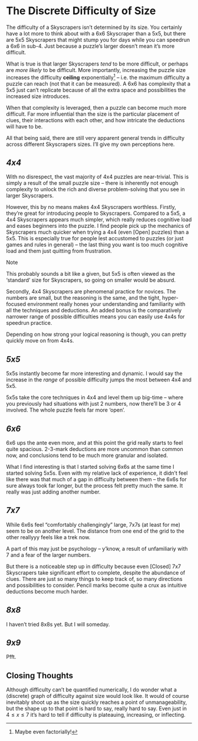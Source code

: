 # The Discrete Difficulty of Size
<!-- #SQUARK live!
| dest = thoughts/size
| index = thoughts
| date = 2025 May 10
-->

The difficulty of a Skyscrapers isn’t determined by its size. You certainly have a lot more to think about with a 6x6 Skyscraper than a 5x5, but there are 5x5 Skyscrapers that might stump you for days while you can speedrun a 6x6 in sub-4. Just because a puzzle’s larger doesn’t mean it’s more difficult.

What is true is that larger Skyscrapers *tend* to be more difficult, or perhaps are *more likely* to be difficult. More importantly, increasing the puzzle size increases the difficulty **ceiling** exponentially[^exp] – i.e. the maximum difficulty a puzzle can reach (not that it can be measured). A 6x6 has complexity that a 5x5 just can’t replicate because of all the extra space and possibilities the increased size introduces.

[^exp]: Maybe even factorially!

When that complexity is leveraged, then a puzzle can become much more difficult. Far more influential than the size is the particular placement of clues, their interactions with each other, and how intricate the deductions will have to be.

All that being said, there are still very apparent general trends in difficulty across different Skyscrapers sizes. I’ll give my own perceptions here.


## *4x4*

With no disrespect, the vast majority of 4x4 puzzles are near-trivial. This is simply a result of the small puzzle size – there is inherently not enough complexity to unlock the rich and diverse problem-solving that you see in larger Skyscrapers.

However, this by no means makes 4x4 Skyscrapers worthless. Firstly, they’re great for introducing people to Skyscrapers. Compared to a 5x5, a 4x4 Skyscrapers appears much simpler, which really reduces cognitive load and eases beginners into the puzzle. I find people pick up the mechanics of Skyscrapers much quicker when trying a 4x4 (even [Open] puzzles) than a 5x5. This is especially true for people lest accustomed to puzzles (or just games and rules in general) – the last thing you want is too much cognitive load and them just quitting from frustration.

> [!Note]
> This probably sounds a bit like a given, but 5x5 is often viewed as the ‘standard’ size for Skyscrapers, so going on smaller would be absurd.

Secondly, 4x4 Skyscrapers are phenomenal practice for novices. The numbers are small, but the reasoning is the same, and the tight, hyper-focused environment really hones your understanding and familiarity with all the techniques and deductions. An added bonus is the comparatively narrower range of possible difficulties means you can easily use 4x4s for speedrun practice.

Depending on how strong your logical reasoning is though, you can pretty quickly move on from 4x4s.


## *5x5*

5x5s instantly become far more interesting and dynamic. I would say the increase in the *range* of possible difficulty jumps the most between 4x4 and 5x5.

5x5s take the core techniques in 4x4 and level them up big-time – where you previously had situations with just 2 numbers, now there’ll be 3 or 4 involved. The whole puzzle feels far more ‘open’.


## *6x6*

6x6 ups the ante even more, and at this point the grid really starts to feel quite spacious. 2-3-mark deductions are more uncommon than common now, and conclusions tend to be much more granular and isolated.

What I find interesting is that I started solving 6x6s at the same time I started solving 5x5s. Even with my relative lack of experience, it didn’t feel like there was that much of a gap in difficulty between them – the 6x6s for sure always took far longer, but the process felt pretty much the same. It really was just adding another number.


## *7x7*

While 6x6s feel “comfortably challengingly” large, 7x7s (at least for me) seem to be on another level. The distance from one end of the grid to the other reallyyy feels like a trek now.

A part of this may just be psychology – y’know, a result of unfamiliariy with $7$ and a fear of the larger numbers.

But there is a noticeable step up in difficulty because even [Closed] 7x7 Skyscrapers take significant effort to complete, despite the abundance of clues. There are just so many things to keep track of, so many directions and possibilities to consider. Pencil marks become quite a crux as intuitive deductions become much harder.


## *8x8*

I haven’t tried 8x8s yet. But I will someday.


## *9x9*

Pfft.


## Closing Thoughts

Although difficulty can’t be quantified numerically, I do wonder what a (discrete) graph of difficulty against size would look like. It would of course inevitably shoot up as the size quickly reaches a point of unmanageability, but the shape up to that point is hard to say, really hard to say. Even just in $4 \leq x \leq 7$ it’s hard to tell if difficulty is plateauing, increasing, or inflecting.
